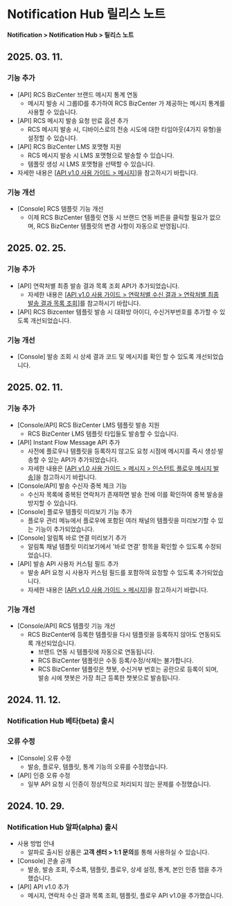 <style>
.page__rnb .lst_rnb_item .rnb_item:first-of-type a {
    display: inline !important;
}
</style>
<h1>Notification Hub 릴리스 노트</h1>

**Notification > Notification Hub > 릴리스 노트**

## 2025. 03. 11.

### 기능 추가
* [API] RCS BizCenter 브랜드 메시지 통계 연동
    * 메시지 발송 시 그룹ID를 추가하여 RCS BizCenter 가 제공하는 메시지 통계를 사용할 수 있습니다.
* [API] RCS 메시지 발송 요청 만료 옵션 추가
    * RCS 메시지 발송 시, 디바이스로의 전송 시도에 대한 타임아웃(4가지 유형)을 설정할 수 있습니다.
* [API] RCS BizCenter LMS 포맷형 지원
    * RCS 메시지 발송 시 LMS 포맷형으로 발송할 수 있습니다.
    * 템플릿 생성 시 LMS 포맷형을 선택할 수 있습니다.
* 자세한 내용은 [[API v1.0 사용 가이드 > 메시지](./api-guide-v1x0/message)]을 참고하시기 바랍니다.

### 기능 개선
* [Console] RCS 템플릿 기능 개선
    * 이제 RCS BizCenter 템플릿 연동 시 브랜드 연동 버튼을 클릭할 필요가 없으며, RCS BizCenter 템플릿의 변경 사항이 자동으로 반영됩니다.

## 2025. 02. 25.

### 기능 추가
* [API] 연락처별 최종 발송 결과 목록 조회 API가 추가되었습니다.
    * 자세한 내용은 [[API v1.0 사용 가이드 > 연락처별 수신 결과 > 연락처별 최종 발송 결과 목록 조회]](./api-guide-v1x0/contact-delivery-result/#_2)를 참고하시기 바랍니다.
* [API] RCS Bizcenter 템플릿 발송 시 대화방 아이디, 수신거부번호를 추가할 수 있도록 개선되었습니다.

### 기능 개선
* [Console] 발송 조회 시 상세 결과 코드 및 메시지를 확인 할 수 있도록 개선되었습니다.

## 2025. 02. 11.

### 기능 추가
* [Console/API] RCS BizCenter LMS 템플릿 발송 지원
    * RCS BizCenter LMS 템플릿 타입들도 발송할 수 있습니다.
* [API] Instant Flow Message API 추가
    * 사전에 플로우나 템플릿을 등록하지 않고도 요청 시점에 메시지를 즉시 생성·발송할 수 있는 API가 추가되었습니다.
    * 자세한 내용은 [[API v1.0 사용 가이드 > 메시지 > 인스턴트 플로우 메시지 발송](./api-guide-v1x0/message/#_6)]을 참고하시기 바랍니다.
* [Console/API] 발송 수신자 중복 체크 기능
    * 수신자 목록에 중복된 연락처가 존재하면 발송 전에 이를 확인하여 중복 발송을 방지할 수 있습니다.
* [Console] 플로우 템플릿 미리보기 기능 추가
    * 플로우 관리 메뉴에서 플로우에 포함된 여러 채널의 템플릿을 미리보기할 수 있는 기능이 추가되었습니다.
* [Console] 알림톡 바로 연결 미리보기 추가
    * 알림톡 채널 템플릿 미리보기에서 '바로 연결' 항목을 확인할 수 있도록 수정되었습니다.
* [API] 발송 API 사용자 커스텀 필드 추가
    * 발송 API 요청 시 사용자 커스텀 필드를 포함하여 요청할 수 있도록 추가되었습니다.
    * 자세한 내용은 [[API v1.0 사용 가이드 > 메시지](./api-guide-v1x0/message)]을 참고하시기 바랍니다.

### 기능 개선
* [Console/API] RCS 템플릿 기능 개선
    * RCS BizCenter에 등록한 템플릿을 다시 템플릿을 등록하지 않아도 연동되도록 개선되었습니다.
        * 브랜드 연동 시 템플릿에 자동으로 연동됩니다.
        * RCS BizCenter 템플릿은 수동 등록/수정/삭제는 불가합니다.
        * RCS BizCenter 템플릿은 챗봇, 수신거부 번호는 공란으로 등록이 되며, 발송 시에 챗봇은 가장 최근 등록한 챗봇으로 발송됩니다.

## 2024. 11. 12.

### Notification Hub 베타(beta) 출시

### 오류 수정
* [Console] 오류 수정
    * 발송, 플로우, 템플릿, 통계 기능의 오류를 수정했습니다.
* [API] 인증 오류 수정
    * 일부 API 요청 시 인증이 정상적으로 처리되지 않는 문제를 수정했습니다.

## 2024. 10. 29.

### Notification Hub 알파(alpha) 출시
* 사용 방법 안내
    * 알파로 출시된 상품은 **고객 센터 > 1:1 문의**를 통해 사용하실 수 있습니다.
* [Console] 콘솔 공개
    * 발송, 발송 조회, 주소록, 템플릿, 플로우, 상세 설정, 통계, 본인 인증 탭을 추가했습니다.
* [API] API v1.0 추가
    * 메시지, 연락처 수신 결과 목록 조회, 템플릿, 플로우 API v1.0을 추가했습니다.